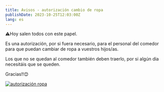 ```yaml
---
title: Avisos - autorización cambio de ropa
publishDate: 2023-10-25T12:03:00Z
lang: es
---
```


⚠️Hoy salen todos con este papel.

Es una autorización, por si fuera necesario, para el personal del comedor para que puedan cambiar de ropa a vuestros hijos/as.

Los que no se quedan al comedor también deben traerlo, por si algún dia necesitáis que se queden.

Gracias!!😊

[![autorización ropa](/images/avisos-01.webp)](/images/avisos-01.webp)
